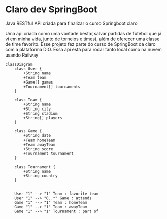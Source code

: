 # Claro dev SpringBoot
Java RESTful API criada para finalizar o curso Springboot claro

Uma api criada como uma vontade besta( salvar partidas de futebol que já vi em minha vida, junto de torneios e times), além de oferecer uma classe de time favorito. Esse projeto fez parte do curso de SpringBoot da claro com a plataforma DIO. Essa api está para rodar tanto local como na nuvem usando Railway

```mermaid
classDiagram
    class User {
        +String name
        +Team team
        +Game[] games
        +Tournament[] tournaments
    }

    class Team {
        +String name
        +String city
        +String stadium
        +String[] players
    }

    class Game {
        +String date
        +Team homeTeam
        +Team awayTeam
        +String score
        +Tournament tournament
    }

    class Tournament {
        +String name
        +String country
    }

   
    User "1" --> "1" Team : favorite team
    User "1" --> "0..*" Game : attends
    Game "1" --> "1" Team : homeTeam
    Game "1" --> "1" Team : awayTeam
    Game "1" --> "1" Tournament : part of
```
